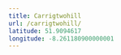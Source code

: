 ```yaml
---
title: Carrigtwohill
url: /carrigtwohill/
latitude: 51.9094617
longitude: -8.261180900000001
---
```

